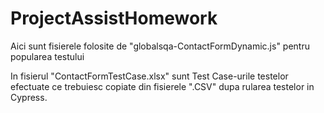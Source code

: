 # ProjectAssistHomework
 
Aici sunt fisierele folosite de "globalsqa-ContactFormDynamic.js" pentru popularea testului

In fisierul "ContactFormTestCase.xlsx" sunt Test Case-urile testelor efectuate ce trebuiesc copiate din fisierele ".CSV" dupa rularea testelor in Cypress.

